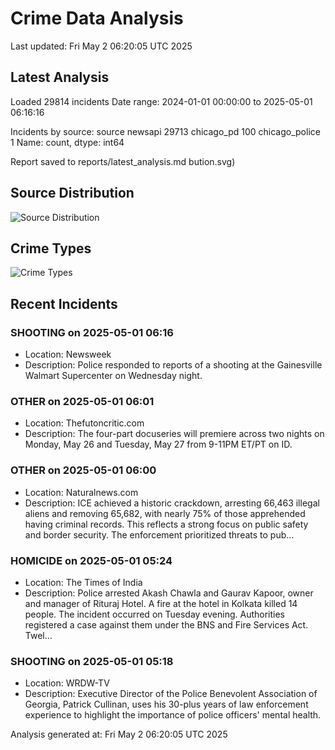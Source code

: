 # Crime Data Analysis
Last updated: Fri May  2 06:20:05 UTC 2025

## Latest Analysis

Loaded 29814 incidents
Date range: 2024-01-01 00:00:00 to 2025-05-01 06:16:16

Incidents by source:
source
newsapi           29713
chicago_pd          100
chicago_police        1
Name: count, dtype: int64

Report saved to reports/latest_analysis.md
bution.svg)

## Source Distribution
![Source Distribution](images/source_distribution.svg)

## Crime Types
![Crime Types](images/crime_types.svg)

## Recent Incidents

### SHOOTING on 2025-05-01 06:16
- Location: Newsweek
- Description: Police responded to reports of a shooting at the Gainesville Walmart Supercenter on Wednesday night.


### OTHER on 2025-05-01 06:01
- Location: Thefutoncritic.com
- Description: The four-part docuseries will premiere across two nights on Monday, May 26 and Tuesday, May 27 from 9-11PM ET/PT on ID.


### OTHER on 2025-05-01 06:00
- Location: Naturalnews.com
- Description: ICE achieved a historic crackdown, arresting 66,463 illegal aliens and removing 65,682, with nearly 75% of those apprehended having criminal records. This reflects a strong focus on public safety and border security. The enforcement prioritized threats to pub…


### HOMICIDE on 2025-05-01 05:24
- Location: The Times of India
- Description: Police arrested Akash Chawla and Gaurav Kapoor, owner and manager of Rituraj Hotel. A fire at the hotel in Kolkata killed 14 people. The incident occurred on Tuesday evening. Authorities registered a case against them under the BNS and Fire Services Act. Twel…


### SHOOTING on 2025-05-01 05:18
- Location: WRDW-TV
- Description: Executive Director of the Police Benevolent Association of Georgia, Patrick Cullinan, uses his 30-plus years of law enforcement experience to highlight the importance of police officers' mental health.

Analysis generated at: Fri May  2 06:20:05 UTC 2025
